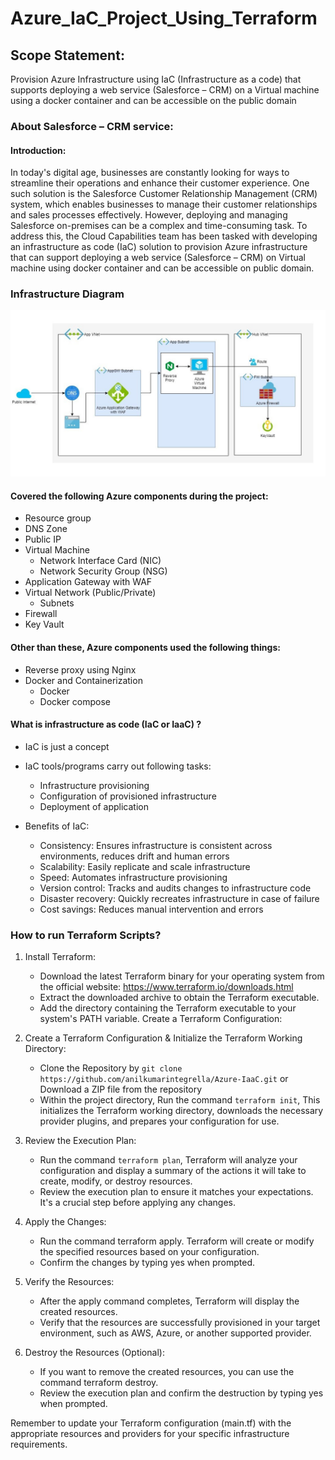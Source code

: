 # Azure_IaC_Project_Using_Terraform

## Scope Statement: 

Provision Azure Infrastructure using IaC (Infrastructure as a code) that supports deploying a web service (Salesforce – CRM) on a Virtual machine using a docker container and can be accessible on the public domain

### About Salesforce – CRM service:

#### Introduction:

In today's digital age, businesses are constantly looking for ways to streamline their operations and enhance their customer experience. One such solution is the Salesforce Customer Relationship Management (CRM) system, which enables businesses to manage their customer relationships and sales processes effectively. However, deploying and managing Salesforce on-premises can be a complex and time-consuming task. To address this, the Cloud Capabilities team has been tasked with developing an infrastructure as code (IaC) solution to provision Azure infrastructure that can support deploying a web service (Salesforce – CRM) on Virtual machine using docker container and can be accessible on public domain.

### Infrastructure Diagram

![Infrastructure Diagram](https://github.com/anilkumarintegrella/Azure-IaaC/blob/main/images/infrastructure_diagram.jpg)


#### Covered the following Azure components during the project:

-   Resource group
- DNS Zone
- Public IP
- Virtual Machine
    - Network Interface Card (NIC)
    - Network Security Group (NSG)
- Application Gateway with WAF
- Virtual Network (Public/Private)
    - Subnets
- Firewall
- Key Vault

#### Other than these, Azure components used the following things:
- Reverse proxy using Nginx
- Docker and Containerization
    - Docker
    - Docker compose

#### What is infrastructure as code (IaC or IaaC) ?

- IaC is just a concept
- IaC tools/programs carry out following tasks:
    - Infrastructure provisioning
    - Configuration of provisioned infrastructure
    - Deployment of application 

- Benefits of IaC:

    - Consistency: Ensures infrastructure is consistent across environments, reduces drift and human errors
    - Scalability: Easily replicate and scale infrastructure
    - Speed: Automates infrastructure provisioning
    - Version control: Tracks and audits changes to infrastructure code
    - Disaster recovery: Quickly recreates infrastructure in case of failure
    - Cost savings: Reduces manual intervention and errors

### How to run Terraform Scripts?

1. Install Terraform:

    - Download the latest Terraform binary for your operating system from the official website: https://www.terraform.io/downloads.html
    - Extract the downloaded archive to obtain the Terraform executable.
    - Add the directory containing the Terraform executable to your system's PATH variable.
    Create a Terraform Configuration:

2. Create a Terraform Configuration & Initialize the Terraform Working Directory:

    - Clone the Repository by `git clone https://github.com/anilkumarintegrella/Azure-IaaC.git` or Download a ZIP file from the repository
    - Within the project directory, Run the command `terraform init`, This initializes the Terraform working directory, downloads the necessary provider plugins, and prepares your configuration for use.

3. Review the Execution Plan:

    - Run the command `terraform plan`, Terraform will analyze your configuration and display a summary of the actions it will take to create, modify, or destroy resources.
    - Review the execution plan to ensure it matches your expectations. It's a crucial step before applying any changes.

4. Apply the Changes:

    - Run the command terraform apply. Terraform will create or modify the specified resources based on your configuration.
    - Confirm the changes by typing yes when prompted.

5. Verify the Resources:

    - After the apply command completes, Terraform will display the created resources.
    - Verify that the resources are successfully provisioned in your target environment, such as AWS, Azure, or another supported provider.

6. Destroy the Resources (Optional):

    - If you want to remove the created resources, you can use the command terraform destroy.
    - Review the execution plan and confirm the destruction by typing yes when prompted.

Remember to update your Terraform configuration (main.tf) with the appropriate resources and providers for your specific infrastructure requirements.